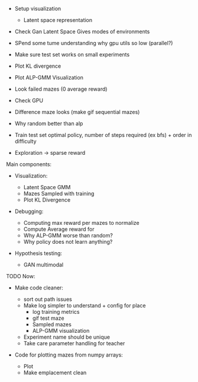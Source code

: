
- Setup visualization
    - Latent space representation

- Check Gan Latent Space Gives modes of environments

- SPend some tume understanding why gpu utils so low (parallel?)

- Make sure test set works on small experiments


- Plot KL divergence
- Plot ALP-GMM Visualization
- Look failed mazes (0 average reward)
- Check GPU
- Difference maze looks (make gif sequential mazes)
- Why random better than alp
- Train test set optimal policy, number of steps required (ex bfs) + order in difficulty
- Exploration -> sparse reward




Main components:
- Visualization:
    - Latent Space GMM
    - Mazes Sampled with training
    - Plot KL Divergence

- Debugging:
    - Computing max reward per mazes to normalize
    - Compute Average reward for 
    - Why ALP-GMM worse than random?
    - Why policy does not learn anything?

- Hypothesis testing:
    - GAN multimodal

TODO Now:
- Make code cleaner:
    - sort out path issues
    - Make log simpler to understand + config for place
        - log training metrics
        - gif test maze
        - Sampled mazes
        - ALP-GMM visualization
    - Experiment name should be unique
    - Take care parameter handling for teacher

- Code for plotting mazes from numpy arrays:
    - Plot
    - Make emplacement clean
